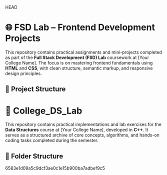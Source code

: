  HEAD
# 🌐 FSD Lab – Frontend Development Projects

This repository contains practical assignments and mini-projects completed as part of the **Full Stack Development (FSD) Lab** coursework at [Your College Name]. The focus is on mastering frontend fundamentals using **HTML** and **CSS**, with clean structure, semantic markup, and responsive design principles.

## 📁 Project Structure


# 📘 College_DS_Lab

This repository contains practical implementations and lab exercises for the **Data Structures** course at [Your College Name], developed in **C++**. It serves as a structured archive of core concepts, algorithms, and hands-on coding tasks completed during the semester.

## 📂 Folder Structure
 6583e1d09a5c9dcf3ae0c1e15b900ba7adbef9c5
